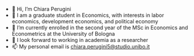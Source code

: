 - 👋 Hi, I’m Chiara Perugini
- 👀 I am a graduate student in Economics, with interests in labor economics, development economics, and political economy
- 🌱 I’m currently enrolled in the second year of the MSc in Economics and Econometrics at the University of Bologna 
- 💞️ I look forward to working in academia as a researcher 
- 📫 My personal email is chiara.perugini5@studio.unibo.it 

<!---
chiaraperugini/chiaraperugini is a ✨ special ✨ repository because its `README.md` (this file) appears on your GitHub profile.
You can click the Preview link to take a look at your changes.
--->
